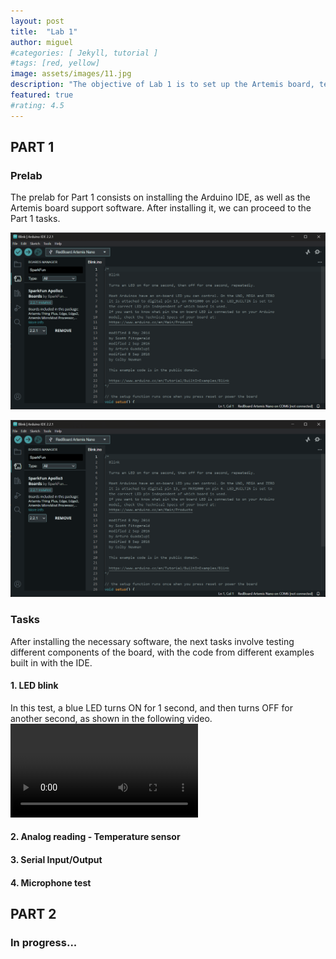 ```yaml
---
layout: post
title:  "Lab 1"
author: miguel
#categories: [ Jekyll, tutorial ]
#tags: [red, yellow]
image: assets/images/11.jpg
description: "The objective of Lab 1 is to set up the Artemis board, test different programs, and become familiar with the bluetooth connection and commands."
featured: true
#rating: 4.5
---
```

## PART 1

### Prelab

The prelab for Part 1 consists on installing the Arduino IDE, as well as the Artemis board support software. After installing it, we can proceed to the Part 1 tasks.

<img class="featured-image img-fluid" src="images/lab1/arduino_ide.png" alt="Arduino IDE and Artemis board software.">

![Arduino IDE and Artemis board software.](images/lab1/arduino_ide.png "Arduino IDE and Artemis board software.")

### Tasks
After installing the necessary software, the next tasks involve testing different components of the board, with the code from different examples built in with the IDE.

#### 1. LED blink
In this test, a blue LED turns ON for 1 second, and then turns OFF for another second, as shown in the following video.
![LED blink test.](videos/lab1/blink.mp4 "LED blink test.")

#### 2. Analog reading - Temperature sensor

#### 3. Serial Input/Output

#### 4. Microphone test

## PART 2

### In progress...
